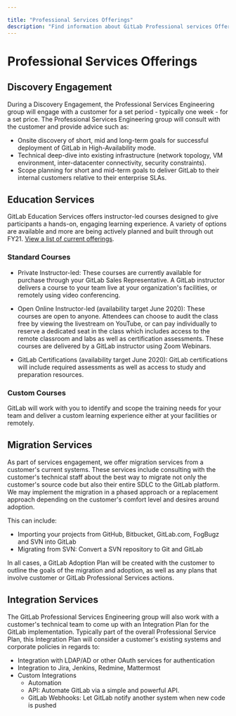 ```yaml
---

title: "Professional Services Offerings"
description: "Find information about GitLab Professional services Offerings."
---
```

# Professional Services Offerings








## Discovery Engagement

During a Discovery Engagement, the Professional Services Engineering group will engage with a customer for a set period - typically one week - for a set price.  The Professional Services Engineering group will consult with the customer and provide advice such as:

- Onsite discovery of short, mid and long-term goals for successful deployment of GitLab in High-Availability mode.
- Technical deep-dive into existing infrastructure (network topology, VM environment, inter-datacenter connectivity, security constraints).
- Scope planning for short and mid-term goals to deliver GitLab to their internal customers relative to their enterprise SLAs.

## Education Services

GitLab Education Services offers instructor-led courses designed to give participants a hands-on, engaging learning experience. A variety of options are available and more are being actively planned and built through out FY21. [View a list of current offerings](https://about.gitlab.com/services/education/).

### Standard Courses

- Private Instructor-led: These courses are currently available for purchase through your GitLab Sales Representative. A GitLab instructor delivers a course to your team live at your organization's facilities, or remotely using video conferencing.

- Open Online Instructor-led (availability target June 2020): These courses are open to anyone. Attendees can choose to audit the class free by viewing the livestream on YouTube, or can pay individually to reserve a dedicated seat in the class which includes access to the remote classroom and labs as well as certification assessments. These courses are delivered by a GitLab instructor using Zoom Webinars.

- GitLab Certifications (availability target June 2020): GitLab certifications will include required assessments as well as access to study and preparation resources.

### Custom Courses

GitLab will work with you to identify and scope the training needs for your team and deliver a custom learning experience either at your facilities or remotely.

## Migration Services

As part of services engagement, we offer migration services from a customer's current systems.  These services include consulting with the customer's technical staff about the best way to migrate not only the customer's source code but also their entire SDLC to the GitLab platform.  We may implement the migration in a phased approach or a replacement approach depending on the customer's comfort level and desires around adoption.

This can include:
- Importing your projects from GitHub, Bitbucket, GitLab.com, FogBugz and SVN into GitLab
- Migrating from SVN: Convert a SVN repository to Git and GitLab

In all cases, a GitLab Adoption Plan will be created with the customer to outline the goals of the migration and adoption, as well as any plans that involve customer or GitLab Professional Services actions.

## Integration Services

The GitLab Professional Services Engineering group will also work with a customer's technical team to come up with an Integration Plan for the GitLab implementation.  Typically part of the overall Professional Service Plan, this Integration Plan will consider a customer's existing systems and corporate policies in regards to:

- Integration with LDAP/AD or other OAuth services for authentication
- Integration to Jira, Jenkins, Redmine, Mattermost
- Custom Integrations
   - Automation
   - API: Automate GitLab via a simple and powerful API.
   - GitLab Webhooks: Let GitLab notify another system when new code is pushed

